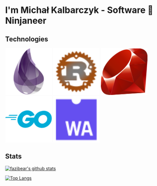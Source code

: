 # I'm Michał Kalbarczyk - Software 🥷 Ninjaneer

## Technologies
<p>
  <img src="https://raw.githubusercontent.com/fazibear/fazibear/master/icons/elixir.svg" width="150"/>
  <img src="https://raw.githubusercontent.com/fazibear/fazibear/master/icons/rust.svg" width="150"/>
  <img src="https://raw.githubusercontent.com/fazibear/fazibear/master/icons/ruby.svg" width="150"/>
  <img src="https://raw.githubusercontent.com/fazibear/fazibear/master/icons/go.svg" width="150"/>
  <img src="https://raw.githubusercontent.com/fazibear/fazibear/master/icons/wasm.svg" width="150"/>
</p>

## Stats
[![fazibear's github stats](https://github-readme-stats.vercel.app/api?username=fazibear&count_private=true&show_icons=true&theme=transparent)](https://github.com/fazibear)

[![Top Langs](https://github-readme-stats.vercel.app/api/top-langs/?username=fazibear&langs_count=10&layout=compact&theme=transparent)](https://github.com/fazibear)

<!--
**fazibear/.github** is a ✨ _special_ ✨ repository because its `README.md` (this file) appears on your GitHub profile.

Here are some ideas to get you started:

- 🔭 I’m currently working on ...
- 🌱 I’m currently learning ...
- 👯 I’m looking to collaborate on ...
- 🤔 I’m looking for help with ...
- 💬 Ask me about ...
- 📫 How to reach me: ...
- 😄 Pronouns: ...
- ⚡ Fun fact: ...
-->
